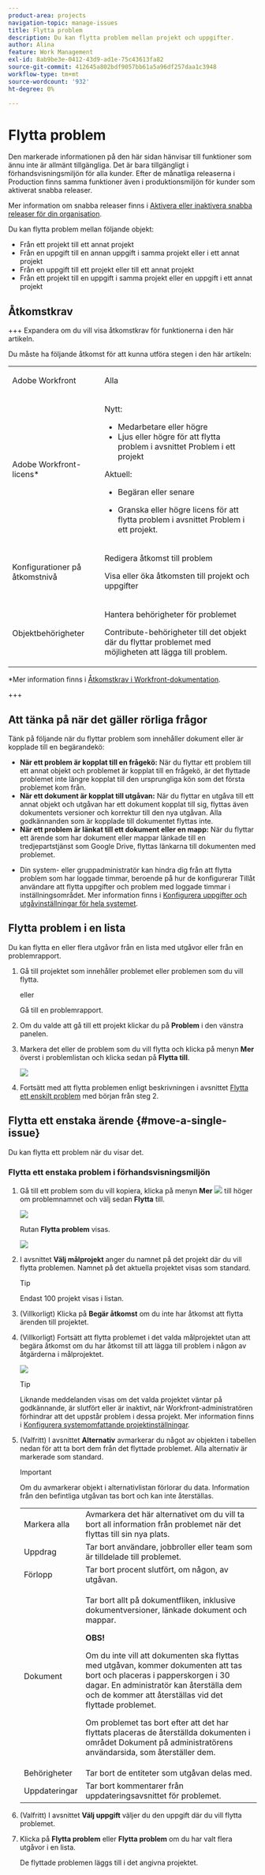 ```yaml
---
product-area: projects
navigation-topic: manage-issues
title: Flytta problem
description: Du kan flytta problem mellan projekt och uppgifter.
author: Alina
feature: Work Management
exl-id: 8ab9be3e-0412-43d9-ad1e-75c43613fa82
source-git-commit: 412645a802bdf9057bb61a5a96df257daa1c3948
workflow-type: tm+mt
source-wordcount: '932'
ht-degree: 0%

---
```


# Flytta problem

<!--Audited: 12/2024-->

<span class="preview">Den markerade informationen på den här sidan hänvisar till funktioner som ännu inte är allmänt tillgängliga. Det är bara tillgängligt i förhandsvisningsmiljön för alla kunder. Efter de månatliga releaserna i Production finns samma funktioner även i produktionsmiljön för kunder som aktiverat snabba releaser. </span>

<span class="preview">Mer information om snabba releaser finns i [Aktivera eller inaktivera snabba releaser för din organisation](/help/quicksilver/administration-and-setup/set-up-workfront/configure-system-defaults/enable-fast-release-process.md). </span>

Du kan flytta problem mellan följande objekt:

* Från ett projekt till ett annat projekt
* Från en uppgift till en annan uppgift i samma projekt eller i ett annat projekt
* Från en uppgift till ett projekt eller till ett annat projekt
* Från ett projekt till en uppgift i samma projekt eller en uppgift i ett annat projekt

## Åtkomstkrav

+++ Expandera om du vill visa åtkomstkrav för funktionerna i den här artikeln.

Du måste ha följande åtkomst för att kunna utföra stegen i den här artikeln:

<table style="table-layout:auto"> 
 <col> 
 <col> 
 <tbody> 
  <tr> 
   <td role="rowheader">Adobe Workfront</td> 
   <td> <p>Alla</p> </td> 
  </tr> 
  <tr> 
   <td role="rowheader">Adobe Workfront-licens*</td> 
   <td> <p>Nytt:</p> 
   <ul><li>Medarbetare eller högre</li>
   <li>Ljus eller högre för att flytta problem i avsnittet Problem i ett projekt</li></ul>
   <p>Aktuell:</p>
   <ul>
   <li><p>Begäran eller senare</p></li>
   <li><p>Granska eller högre licens för att flytta problem i avsnittet Problem i ett projekt.</p></li></ul>   
     </td> 
  </tr> 
  <tr> 
   <td role="rowheader">Konfigurationer på åtkomstnivå</td> 
   <td> <p>Redigera åtkomst till problem</p> <p>Visa eller öka åtkomsten till projekt och uppgifter</p> </td> 
  </tr> 
  <tr> 
   <td role="rowheader">Objektbehörigheter</td> 
   <td> <p>Hantera behörigheter för problemet</p> <p>Contribute-behörigheter till det objekt där du flyttar problemet med möjligheten att lägga till problem.</td> 
  </tr> 
 </tbody> 
</table>

*Mer information finns i [Åtkomstkrav i Workfront-dokumentation](/help/quicksilver/administration-and-setup/add-users/access-levels-and-object-permissions/access-level-requirements-in-documentation.md).

+++

## Att tänka på när det gäller rörliga frågor

Tänk på följande när du flyttar problem som innehåller dokument eller är kopplade till en begärandekö:

* **När ett problem är kopplat till en frågekö:** När du flyttar ett problem till ett annat objekt och problemet är kopplat till en frågekö, är det flyttade problemet inte längre kopplat till den ursprungliga kön som det första problemet kom från.
* **När ett dokument är kopplat till utgåvan:** När du flyttar en utgåva till ett annat objekt och utgåvan har ett dokument kopplat till sig, flyttas även dokumentets versioner och korrektur till den nya utgåvan. Alla godkännanden som är kopplade till dokumentet flyttas inte.
* **När ett problem är länkat till ett dokument eller en mapp:** När du flyttar ett ärende som har dokument eller mappar länkade till en tredjepartstjänst som Google Drive, flyttas länkarna till dokumenten med problemet.

<div class="preview">

* Din system- eller gruppadministratör kan hindra dig från att flytta problem som har loggade timmar, beroende på hur de konfigurerar Tillåt användare att flytta uppgifter och problem med loggade timmar i inställningsområdet. Mer information finns i [Konfigurera uppgifter och utgåvinställningar för hela systemet](/help/quicksilver/administration-and-setup/set-up-workfront/configure-system-defaults/set-task-issue-preferences.md).

</div>

## Flytta problem i en lista

Du kan flytta en eller flera utgåvor från en lista med utgåvor eller från en problemrapport.

1. Gå till projektet som innehåller problemet eller problemen som du vill flytta.

   eller

   Gå till en problemrapport.

1. Om du valde att gå till ett projekt klickar du på **Problem** i den vänstra panelen.
1. Markera det eller de problem som du vill flytta och klicka på menyn **Mer** överst i problemlistan och klicka sedan på **Flytta till**.

   ![](assets/copy-and-move-to-links-for-issue-in-a-list-nwe-350x119.png)

1. Fortsätt med att flytta problemen enligt beskrivningen i avsnittet [Flytta ett enskilt problem](#move-a-single-issue) med början från steg 2.

## Flytta ett enstaka ärende {#move-a-single-issue}

Du kan flytta ett problem när du visar det.

### Flytta ett enstaka problem i förhandsvisningsmiljön

1. Gå till ett problem som du vill kopiera, klicka på menyn **Mer** ![](assets/more-icon.png) till höger om problemnamnet och välj sedan **Flytta** till.

   ![](assets/nwe-move-at-issue-level-highlighted-350x579.png)

   Rutan **Flytta problem** visas.

   ![](assets/move-issue-box-nwe-350x280.png)

1. I avsnittet **Välj målprojekt** anger du namnet på det projekt där du vill flytta problemen. Namnet på det aktuella projektet visas som standard.

   >[!TIP]
   >
   >Endast 100 projekt visas i listan.

1. (Villkorligt) Klicka på **Begär åtkomst** om du inte har åtkomst att flytta ärenden till projektet.
1. (Villkorligt) Fortsätt att flytta problemet i det valda målprojektet utan att begära åtkomst om du har åtkomst till att lägga till problem i någon av åtgärderna i målprojektet.

   ![](assets/move-issue-request-access-from-project-nwe-350x118.png)

   >[!TIP]
   >
   >Liknande meddelanden visas om det valda projektet väntar på godkännande, är slutfört eller är inaktivt, när Workfront-administratören förhindrar att det uppstår problem i dessa projekt. Mer information finns i [Konfigurera systemomfattande projektinställningar](../../../administration-and-setup/set-up-workfront/configure-system-defaults/set-project-preferences.md).

1. (Valfritt) I avsnittet **Alternativ** avmarkerar du något av objekten i tabellen nedan för att ta bort dem från det flyttade problemet. Alla alternativ är markerade som standard.

   >[!IMPORTANT]
   >
   >Om du avmarkerar objekt i alternativlistan förlorar du data. Information från den befintliga utgåvan tas bort och kan inte återställas.

   <table style="table-layout:auto"> 
    <col> 
    <col> 
    <tbody> 
     <tr> 
      <td role="rowheader">Markera alla</td> 
      <td>Avmarkera det här alternativet om du vill ta bort all information från problemet när det flyttas till sin nya plats. </td> 
     </tr> 
     <tr> 
      <td role="rowheader">Uppdrag</td> 
      <td>Tar bort användare, jobbroller eller team som är tilldelade till problemet.</td> 
     </tr> 
     <tr> 
      <td role="rowheader">Förlopp</td> 
      <td>Tar bort procent slutfört, om någon, av utgåvan. </td> 
     </tr> 
     <tr> 
      <td role="rowheader"><p>Dokument</p></td> 
      <td> <p>Tar bort allt på dokumentfliken, inklusive dokumentversioner, länkade dokument och mappar.

   <b>OBS!</b>

   Om du inte vill att dokumenten ska flyttas med utgåvan, kommer dokumenten att tas bort och placeras i papperskorgen i 30 dagar. En administratör kan återställa dem och de kommer att återställas vid det flyttade problemet.

   Om problemet tas bort efter att det har flyttats placeras de återställda dokumenten i området Dokument på administratörens användarsida, som återställer dem.
   <br> </p> </td>
   </tr> 
     <tr> 
      <td role="rowheader">Behörigheter</td> 
      <td>Tar bort de entiteter som utgåvan delas med. </td> 
     </tr> 
     <tr> 
      <td role="rowheader">Uppdateringar</td> 
      <td>Tar bort kommentarer från uppdateringsavsnittet för problemet.</td> 
     </tr> 
    </tbody> 
   </table>


1. (Valfritt) I avsnittet **Välj uppgift** väljer du den uppgift där du vill flytta problemet.
1. Klicka på **Flytta problem** eller **Flytta problem** om du har valt flera utgåvor i en lista.

   De flyttade problemen läggs till i det angivna projektet.




